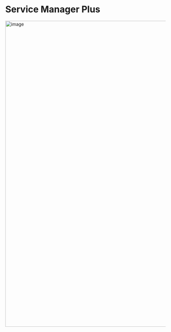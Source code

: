 # Service Manager Plus

<img width="960" alt="image" src="https://github.com/user-attachments/assets/ebb47c0e-1f64-49f3-82db-2363c1ba4824">
